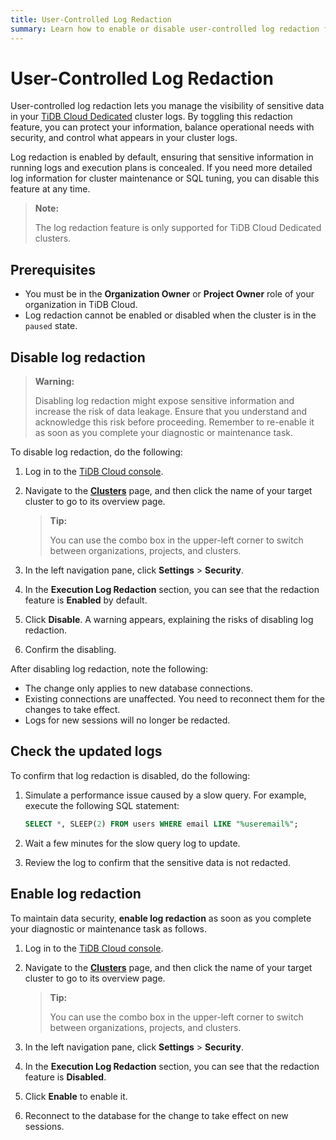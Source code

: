 ```yaml
---
title: User-Controlled Log Redaction
summary: Learn how to enable or disable user-controlled log redaction for TiDB Cloud Dedicated clusters to manage sensitive data visibility in execution logs.
---
```


# User-Controlled Log Redaction

User-controlled log redaction lets you manage the visibility of sensitive data in your [TiDB Cloud Dedicated](/tidb-cloud/select-cluster-tier.md#tidb-cloud-dedicated) cluster logs. By toggling this redaction feature, you can protect your information, balance operational needs with security, and control what appears in your cluster logs.

Log redaction is enabled by default, ensuring that sensitive information in running logs and execution plans is concealed. If you need more detailed log information for cluster maintenance or SQL tuning, you can disable this feature at any time.

> **Note:**
>
> The log redaction feature is only supported for TiDB Cloud Dedicated clusters.

## Prerequisites

* You must be in the **Organization Owner** or **Project Owner** role of your organization in TiDB Cloud.
* Log redaction cannot be enabled or disabled when the cluster is in the `paused` state.

## Disable log redaction

> **Warning:**
>
> Disabling log redaction might expose sensitive information and increase the risk of data leakage. Ensure that you understand and acknowledge this risk before proceeding. Remember to re-enable it as soon as you complete your diagnostic or maintenance task.

To disable log redaction, do the following:

1. Log in to the [TiDB Cloud console](https://tidbcloud.com/).
2. Navigate to the [**Clusters**](https://tidbcloud.com/project/clusters) page, and then click the name of your target cluster to go to its overview page.

    > **Tip:**
    >
    > You can use the combo box in the upper-left corner to switch between organizations, projects, and clusters.

3. In the left navigation pane, click **Settings** > **Security**.
4. In the **Execution Log Redaction** section, you can see that the redaction feature is **Enabled** by default.
5. Click **Disable**. A warning appears, explaining the risks of disabling log redaction. 
6. Confirm the disabling.

After disabling log redaction, note the following:

* The change only applies to new database connections.
* Existing connections are unaffected. You need to reconnect them for the changes to take effect.
* Logs for new sessions will no longer be redacted.

## Check the updated logs

To confirm that log redaction is disabled, do the following:

1. Simulate a performance issue caused by a slow query. For example, execute the following SQL statement:

    ```sql
    SELECT *, SLEEP(2) FROM users WHERE email LIKE "%useremail%";
    ```

2. Wait a few minutes for the slow query log to update.
3. Review the log to confirm that the sensitive data is not redacted.

## Enable log redaction

To maintain data security, **enable log redaction** as soon as you complete your diagnostic or maintenance task as follows.

1. Log in to the [TiDB Cloud console](https://tidbcloud.com/).
2. Navigate to the [**Clusters**](https://tidbcloud.com/project/clusters) page, and then click the name of your target cluster to go to its overview page.

    > **Tip:**
    >
    > You can use the combo box in the upper-left corner to switch between organizations, projects, and clusters.

3. In the left navigation pane, click **Settings** > **Security**.
4. In the **Execution Log Redaction** section, you can see that the redaction feature is **Disabled**.
5. Click **Enable** to enable it.
6. Reconnect to the database for the change to take effect on new sessions.

